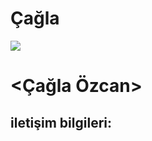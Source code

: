 # Çağla
![](https://avatars1.githubusercontent.com/u/61309129?s=400&v=4)   
# <**Çağla Özcan**>    

## iletişim bilgileri:
